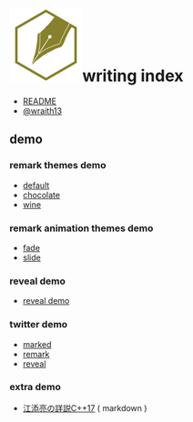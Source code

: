# ![](writinghex.128.png)writing index

<!--[TITLE] writing index -->
<!--[THEME] theme/default.css -->
<!--[STYLE]
h1
{
    margin-bottom:48px;
}
h1 img
{
    margin-bottom:-48px;
}
.reveal section h1 img
{
    margin-bottom: -8px;
    border-style: none;
    background-color: transparent;
    box-shadow: inherit;
    margin-right: 24px;
}
-->
<!--[REMARK-CONFIG]
{
    "ratio": "16:9"
}
-->

- [README](README.md)
- [@wraith13](wraith13.md)

## demo

<!--[NOMD/]

- [remark themes demo](#remark-themes-demo)
- [remark animation themes demo](#remark-animation-themes-demo)
- [reveal demo](#reveal-demo)
- [twitter demo](#twitter-demo)
- [extra demo](#extra-demo)

-->

### remark themes demo

- [default](demo/default.md)
- [chocolate](demo/chocolate.md)
- [wine](demo/wine.md)

### remark animation themes demo

- [fade](demo/fade.md)
- [slide](demo/slide.md)

### reveal demo

- [reveal demo](demo/reveal.md)

### twitter demo

- [marked](demo/twitter.md)
- [remark](?remark&demo/twitter.md)
- [reveal](?reveal&demo/twitter.md)

### extra demo

- [江添亮の詳説C++17](demo/cpp17book.md.txt) ( markdown )
